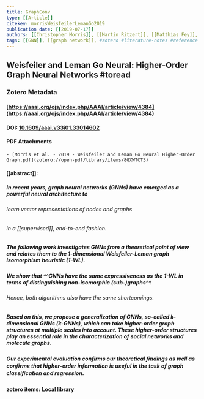 ```yaml
---
title: GraphConv
type: [[Article]]
citekey: morrisWeisfeilerLemanGo2019
publication date: [[2019-07-17]]
authors: [[Christopher Morris]], [[Martin Ritzert]], [[Matthias Fey]], [[William L. Hamilton]], [[Jan Eric Lenssen]], [[Gaurav Rattan]], [[Martin Grohe]]
tags: [[GNN]], [[graph network]], #zotero #literature-notes #reference
---
```

## Weisfeiler and Leman Go Neural: Higher-Order Graph Neural Networks #toread
### Zotero Metadata

#### [https://aaai.org/ojs/index.php/AAAI/article/view/4384](https://aaai.org/ojs/index.php/AAAI/article/view/4384)
#### DOI: [10.1609/aaai.v33i01.33014602](https://doi.org/10.1609/aaai.v33i01.33014602) 

#### PDF Attachments
	- [Morris et al. - 2019 - Weisfeiler and Leman Go Neural Higher-Order Graph.pdf](zotero://open-pdf/library/items/8GXWTCT3)

#### [[abstract]]:
##### In recent years, graph neural networks (GNNs) have emerged as a powerful neural architecture to
###### learn vector representations of nodes and graphs
###### in a [[supervised]], end-to-end fashion.
##### The following work investigates GNNs from a theoretical point of view and relates them to the **1-dimensional Weisfeiler-Leman** _graph isomorphism heuristic_ (1-WL).
##### We show that ^^GNNs have the same expressiveness as the 1-WL in terms of distinguishing non-isomorphic (sub-)graphs^^.
###### Hence, both algorithms also have the same shortcomings.
##### Based on this, we propose a generalization of GNNs, so-called **k-dimensional GNNs** (k-GNNs), which can take higher-order graph structures at multiple scales into account. These higher-order structures play an essential role in the characterization of social networks and molecule graphs.
##### Our experimental evaluation conﬁrms our theoretical ﬁndings as well as conﬁrms that higher-order information is useful in the task of graph classiﬁcation and regression.
#### zotero items: [Local library](zotero://select/items/1_3DMILRNP)
##